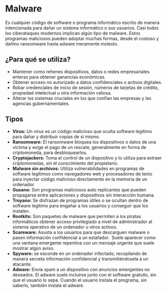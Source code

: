 # Malware

Es cualquier código de software o programa informático escrito de manera intencionada para dañar un sistema informático o sus usuarios. Casi todos los ciberataques modernos implican algún tipo de malware. Estos programas maliciosos pueden adoptar muchas formas, desde el costoso y dañino ransomware hasta adware meramente molesto.

## ¿Para qué se utiliza?
- Mantener como rehenes dispositivos, datos o redes empresariales enteras para obtener ganancias económicas.
- Obtener acceso no autorizado a datos confidenciales o activos digitales.
- Robar credenciales de inicio de sesión, números de tarjetas de crédito, propiedad intelectual u otra información valiosa.
- Alterar los sistemas cruciales en los que confían las empresas y las agencias gubernamentales.

## Tipos
- **Virus:** Un virus es un código malicioso que oculta software legitimo para dañar y distribuir copias de sí mismo.
- **Ransomware:** El ransomware bloquea los dispositivos o datos de una víctima y exige el pago de un rescate, generalmente en forma de criptomoneda, para desbloquearlos.
- **Cryptojackers:** Toma el control de un dispositivo y lo utiliza para extraer criptomonedas, sin el conocimiento del propietario.
- **Malware sin archivos:** Utiliza vulnerabilidades en programas de software legítimos como navegadores web y procesadores de texto para inyectar código malicioso directamente en la memoria de un ordenador.
- **Gusano:** Son programas maliciosos auto replicantes que pueden propagarse entre aplicaciones y dispositivos sin interacción humana.
- **Troyano:** Se disfrazan de programas útiles o se ocultan dentro de software legítimo para engañar a los usuarios y conseguir que los instalen.
- **Rootkits:** Son paquetes de malware que permiten a los piratas informáticos obtener acceso privilegiado a nivel de administrador al sistema operativo de un ordenador u otros activos.
- **Scareware:** Asusta a los usuarios para que descarguen malware o pasen información confidencial a un estafador.  Suele aparecer como una ventana emergente repentina con un mensaje urgente que suele mostrar algún aviso.
- **Spyware:** se esconde en un ordenador infectado, recopilando de manera secreta información confidencial y transmitiéndosela a un atacante.
- **Adware:** Envía spam a un dispositivo con anuncios emergentes no deseados. El adware suele incluirse junto con el software gratuito, sin que el usuario lo sepa. Cuando el usuario instala el programa, sin saberlo, también instala el adware.
